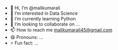 - 👋 Hi, I’m @malikumarali
- 👀 I’m interested in Data Science
- 🌱 I’m currently learning Python
- 💞️ I’m looking to collaborate on ...
- 📫 How to reach me malikumarali45@gmail.com
- 😄 Pronouns: ...
- ⚡ Fun fact: ...

<!---
malikumarali/malikumarali is a ✨ special ✨ repository because its `README.md` (this file) appears on your GitHub profile.
You can click the Preview link to take a look at your changes.
--->

